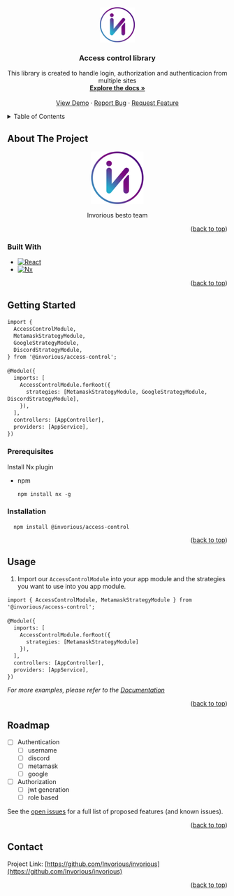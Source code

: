 <a name="readme-top"></a>
<br />

<div align="center">
  <a href="https://github.com/Invorious/invorious">
    <img src="images/logo.png" alt="Logo" width="80" height="80">
  </a>

<h3 align="center">Access control library</h3>

  <p align="center">
    This library is created to handle login, authorization and authenticacion from multiple sites 
    <br />
    <a href="https://github.com/Invorious/invorious"><strong>Explore the docs »</strong></a>
    <br />
    <br />
    <a href="https://github.com/Invorious/invorious">View Demo</a>
    ·
    <a href="https://github.com/Invorious/invorious/issues">Report Bug</a>
    ·
    <a href="https://github.com/Invorious/invorious/issues">Request Feature</a>
  </p>
</div>

<!-- TABLE OF CONTENTS -->
<details>
  <summary>Table of Contents</summary>
  <ol>
    <li>
      <a href="#about-the-project">About The Project</a>
      <ul>
        <li><a href="https://nx.dev/">Built With</a></li>
      </ul>
    </li>
    <li>
      <a href="#getting-started">Getting Started</a>
      <ul>
        <li><a href="#prerequisites">Prerequisites</a></li>
        <li><a href="#installation">Installation</a></li>
      </ul>
    </li>
    <li><a href="#usage">Usage</a></li>
    <li><a href="#roadmap">Roadmap</a></li>
    <li><a href="#contributing">Contributing</a></li>
    <li><a href="#license">License</a></li>
    <li><a href="#contact">Contact</a></li>
    <li><a href="#acknowledgments">Acknowledgments</a></li>
  </ol>
</details>

<!-- ABOUT THE PROJECT -->

## About The Project

<div align="center">
  <img src="images/logo.png" alt="Logo" width="120" height="120">
  <p> Invorious besto team </p>
</div>
<p align="right">(<a href="#readme-top">back to top</a>)</p>

### Built With

- [![React][React.js]][React-url]
- [![Nx][Nx-url]][Nx-dev]

<p align="right">(<a href="#readme-top">back to top</a>)</p>

<!-- GETTING STARTED -->

## Getting Started

```
import {
  AccessControlModule,
  MetamaskStrategyModule,
  GoogleStrategyModule,
  DiscordStrategyModule,
} from '@invorious/access-control';

@Module({
  imports: [
    AccessControlModule.forRoot({
      strategies: [MetamaskStrategyModule, GoogleStrategyModule, DiscordStrategyModule],
    }),
  ],
  controllers: [AppController],
  providers: [AppService],
})
```

### Prerequisites

Install Nx plugin

- npm

  ```
  npm install nx -g
  ```

### Installation

```
  npm install @invorious/access-control
```

<p align="right">(<a href="#readme-top">back to top</a>)</p>

<!-- USAGE EXAMPLES -->

## Usage

1.  Import our `AccessControlModule` into your app module and the strategies you want to use into you app module.

```
import { AccessControlModule, MetamaskStrategyModule } from '@invorious/access-control';

@Module({
  imports: [
    AccessControlModule.forRoot({
      strategies: [MetamaskStrategyModule]
    }),
  ],
  controllers: [AppController],
  providers: [AppService],
})
```

_For more examples, please refer to the [Documentation](https://example.com)_

<p align="right">(<a href="#readme-top">back to top</a>)</p>

<!-- ROADMAP -->

## Roadmap

- [ ] Authentication
  - [ ] username
  - [ ] discord
  - [ ] metamask
  - [ ] google
- [ ] Authorization
  - [ ] jwt generation
  - [ ] role based

See the [open issues](https://github.com/Invorious/invorious/issues) for a full list of proposed features (and known issues).

<p align="right">(<a href="#readme-top">back to top</a>)</p>

<!-- CONTACT -->

## Contact

<!-- Your Name - [@twitter_handle](https://twitter.com/twitter_handle) - email@email_client.com -->

Project Link: [https://github.com/Invorious/invorious](https://github.com/Invorious/invorious)

<p align="right">(<a href="#readme-top">back to top</a>)</p>

[product-screenshot]: images/logo.png
[Nx-dev]: https://nx.dev/
[Nx-url]: https://img.shields.io/badge/nx-35495E?style=for-the-badge&logo=nx&logoColor=4FC08D
[React.js]: https://img.shields.io/badge/React-20232A?style=for-the-badge&logo=react&logoColor=61DAFB
[React-url]: https://reactjs.org/
